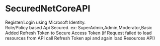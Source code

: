 # SecuredNetCoreAPI

Register/Login using Microsoft Identity.<br>
Role/Policy based Api Secured. ex: SuperAdmin,Admin,Moderator,Basic<br>
Added Refresh Token to Secure Access Token (if Request failed to load resources from API call Refresh Token api and again load Resources API)
